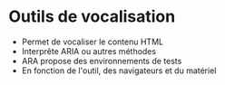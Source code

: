 <!-- .slide: -->

# Outils de vocalisation

* Permet de vocaliser le contenu HTML
* Interprête ARIA ou autres méthodes
* ARA propose des environnements de tests
* En fonction de l'outil, des navigateurs et du matériel
